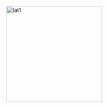 <img width="257" alt="lat1" src="https://user-images.githubusercontent.com/101534119/163815668-d7f8d9b1-54cf-43da-b61a-26adba6a6c53.png">
